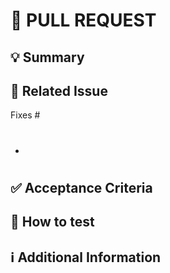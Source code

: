 # 🔀 PULL REQUEST

<!--
Use semantic commit message for PR title:

Format: <type>(<scope>): <subject>

<scope> is optional

feat: add hat wobble
│     │
│     └── Summary in present tense.
└── Type: chore, docs, feat, fix, refactor, style, or test.
-->

## 💡 Summary

<!--
What changes are being proposed?
-->

## 🔗 Related Issue

<!--
add the issue number in both places:
Fixes #3
- #3
-->

Fixes #
- #

## ✅ Acceptance Criteria

<!--
Please copy the acceptance criteria from your ticket and paste it here for your reviewer(s)
-->

## 🧪 How to test

<!--
Unit tests

1. From the project root make sure you're in the `refiner/` directory
2. Activate a virtual environment using your tool of choice
3. Make sure that both `requirements.txt` and `requirements-dev.txt` are installed
4. Run the unit tests with `pytest -vv tests/`
5. Additionally you can check coverage with `pytest --cov=app tests`

or

Testing the dev environment:

1. Run `docker compose up`
2. Check that both services are up and running with `docker ps`
3. In your browser, navigate to [http://localhost:8081](http://localhost:8081) to test the application
4. You should be able to [insert goal you want to accomplish!]
-->

## ℹ️ Additional Information

<!--
Anything else the review team should know?
-->

